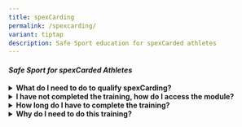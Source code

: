 ```yaml
---
title: spexCarding
permalink: /spexcarding/
variant: tiptap
description: Safe Sport education for spexCarded athletes
---
```

<h4><em>Safe Sport for spexCarded Athletes</em></h4>
<div data-type="detailGroup" class="isomer-accordion isomer-accordion-white">
<details class="isomer-details">
<summary><strong>What do I need to do to qualify spexCarding?</strong>
</summary>
<div data-type="detailsContent" class="isomer-details-content">
<p></p>
<p>Athletes nominated for spexCarding will need to complete the online training,
"<strong><em>Understanding Safe Sport as an Athlete</em></strong>" on SportSG-ED.</p>
<p></p>
<p>If you have completed the training, you should have downloaded a certificate
of achievement that looks like this.</p>
<p></p>
<p></p>
<div class="isomer-image-wrapper">
<img style="width: 50%;" height="auto" width="100%" alt="certficate" src="/images/Resources Images/Safe_Sport_Certificate.png">
</div>
<p></p>
<p></p>
<p></p>
</div>
</details>
<details class="isomer-details">
<summary><strong>I have not completed the training, how do I access the module?</strong>
</summary>
<div data-type="detailsContent" class="isomer-details-content">
<p></p>
<ol data-tight="true" class="tight">
<li>
<p>Create a <a href="https://sportsg-ed.csod.com/selfreg/register.aspx?c=%255e%255e%255eL22Iv55qWgHU%252bNO4TN0Z%252b8Ppzq1f9Yqmcl3PyeQBgP4%253d" rel="noopener nofollow" target="_blank">SportSG-ED account</a> here</p>
</li>
<li>
<p>Use the code "<strong>SPEX</strong>" under the "Organisation Code"</p>
</li>
<li>
<p>Look for "<strong><em>Understanding Safe Sport as an Athlete</em></strong>"
to start the training</p>
<p></p>
<div class="isomer-image-wrapper">
<img style="width: 100%" height="auto" width="100%" alt="spex" src="/images/logos/spex.png">
</div>
<p></p>
</li>
<li>
<p>Upon completion, download and save your certificate.</p>
<p></p>
</li>
</ol>
</div>
</details>
<details class="isomer-details">
<summary><strong>How long do I have to complete the training?</strong>
</summary>
<div data-type="detailsContent" class="isomer-details-content">
<p></p>
<p>You have 1 month to complete the module <u>from the time you create your SportSG-ED account.</u>
</p>
<p></p>
</div>
</details>
<details class="isomer-details">
<summary><strong>Why do I need to do this training?</strong>
</summary>
<div data-type="detailsContent" class="isomer-details-content">
<p></p>
<p>As a key signatory to the Safe Sport Programme, Sport Singapore is committed
to foster sporting environments where everyone can thrive. This is especially
so in high performance sport.</p>
<p></p>
<p>As spexCarded athlete, it is critical you are aware of your role and responsibilities
in Singapore Sport Institute's high performance ecosystem.</p>
<p></p>
<p>By completing the training, you will also have a better understanding
of:</p>
<p></p>
<ul data-tight="true" class="tight">
<li>
<p>setting your personal boundaries</p>
</li>
<li>
<p>identifying acts of abuse and harrassemnt</p>
</li>
<li>
<p>your role as a team mate</p>
</li>
</ul>
<p></p>
</div>
</details>
</div>
<p></p>